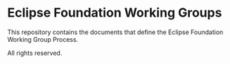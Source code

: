 # Eclipse Foundation Working Groups

This repository contains the documents that define the Eclipse Foundation Working Group Process.

All rights reserved.